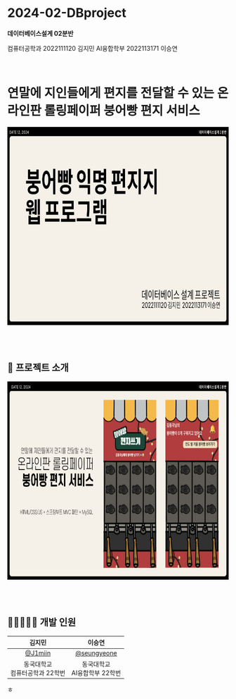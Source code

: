 # 2024-02-DBproject
**데이터베이스설계 02분반**

컴퓨터공학과 2022111120 김지민
AI융합학부 2022113171 이승연

<br>

# 연말에 지인들에게 편지를 전달할 수 있는 온라인판 롤링페이퍼 붕어빵 편지 서비스

<img src ='https://github.com/J1miin/2024-02-DBproject/blob/main/assets/pic1.png' width='800px' height='450px'>

<br><br>

## 🔎 프로젝트 소개
<img src ='https://github.com/J1miin/2024-02-DBproject/blob/main/assets/pic2.png' width='800px' height='450px'>

<br><br>

## 🧑🏻‍🤝‍👩🏻 개발 인원 

|김지민|이승연|
|:-----:|:-----:|
|[@J1miin](https://github.com/J1miin)|[@seungyeone](https://github.com/seungyeone)|
|동국대학교 <br>컴퓨터공학과 22학번|동국대학교<br> AI융합학부 22학번|

ㅎ
